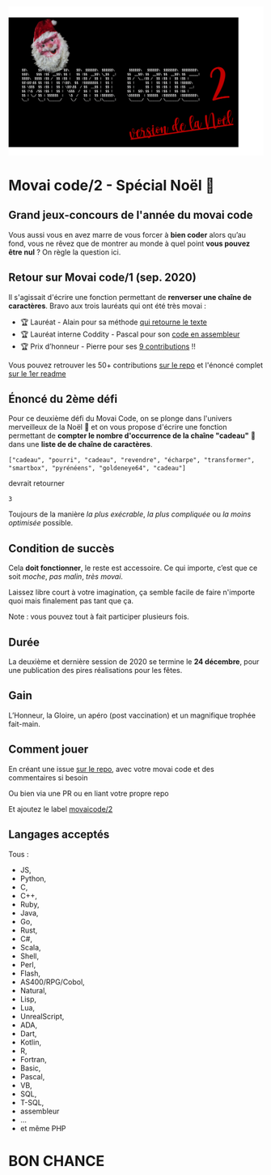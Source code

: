 ![](./movaicode-noel.png)

# Movai code/2 - Spécial Noël 🎅
## Grand jeux-concours de l'année du movai code

Vous aussi vous en avez marre de vous forcer à **bien coder** alors qu’au fond, vous ne rêvez que de montrer au monde à quel point **vous pouvez être nul** ? On règle la question ici.

## Retour sur Movai code/1 (sep. 2020)

Il s'agissait d'écrire une fonction permettant de **renverser une chaîne de caractères**. Bravo aux trois lauréats qui ont été très movai :

- 🏆 Lauréat - Alain pour sa méthode [qui retourne le texte](https://github.com/CoddityTeam/movaicode/issues/56)
- 🏆 Lauréat interne Coddity - Pascal pour son [code en assembleur](https://github.com/CoddityTeam/movaicode/issues/3)
- 🏆 Prix d’honneur - Pierre pour ses [9 contributions](https://github.com/CoddityTeam/movaicode/issues?q=label%3Amovaicode%2F1+author%3Apinaraf) !!

Vous pouvez retrouver les 50+ contributions [sur le repo]("https://github.com/CoddityTeam/movaicode/issues?q=label%3A%22movaicode%2F1%22+") et l'énoncé complet [sur le 1er readme]("https://github.com/CoddityTeam/movaicode/blob/master/Movaicode-1-2020-09.md")

## Énoncé du 2ème défi
Pour ce deuxième défi du Movai Code, on se plonge dans l'univers merveilleux de la Noël 🎄 et on vous propose d'écrire une fonction permettant de **compter le nombre d'occurrence de la chaîne "cadeau"** 🎁 dans une **liste de de chaîne de caractères**.

```
["cadeau", "pourri", "cadeau", "revendre", "écharpe", "transformer", "smartbox", "pyrénéens", "goldeneye64", "cadeau"]
```
devrait retourner
```
3
```

Toujours de la manière _la plus exécrable_, _la plus compliquée_ ou _la moins optimisée_ possible.

## Condition de succès

Cela **doit fonctionner**, le reste est accessoire. Ce qui importe, c’est que ce soit _moche_, _pas malin_, _très movai_.

Laissez libre court à votre imagination, ça semble facile de faire n'importe quoi mais finalement pas tant que ça.

Note : vous pouvez tout à fait participer plusieurs fois.

## Durée

La deuxième et dernière session de 2020 se termine le **24 décembre**, pour une publication des pires réalisations pour les fêtes.

## Gain

L’Honneur, la Gloire, un apéro (post vaccination) et un magnifique trophée fait-main.

## Comment jouer

En créant une issue [sur le repo](https://github.com/CoddityTeam/movaicode/issues), avec votre movai code et des commentaires si besoin

Ou bien via une PR ou en liant votre propre repo

Et ajoutez le label [movaicode/2](https://github.com/CoddityTeam/movaicode/issues?q=label%3Amovaicode%2F2+)

## Langages acceptés

Tous :

 - JS,
 - Python,
 - C,
 - C++,
 - Ruby,
 - Java,
 - Go,
 - Rust,
 - C#,
 - Scala,
 - Shell,
 - Perl,
 - Flash,
 - AS400/RPG/Cobol,
 - Natural,
 - Lisp,
 - Lua,
 - UnrealScript,
 - ADA,
 - Dart,
 - Kotlin,
 - R,
 - Fortran,
 - Basic,
 - Pascal,
 - VB,
 - SQL,
 - T-SQL,
 - assembleur
 - ...
 - et même PHP


# BON CHANCE
